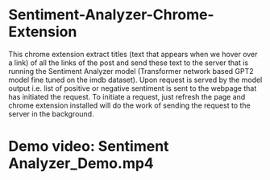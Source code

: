 # Sentiment-Analyzer-Chrome-Extension
This chrome extension extract titles (text that appears when we hover over a link) of all the links of the post and send these text to the server that is running the Sentiment Analyzer model (Transformer network based GPT2 model fine tuned on the imdb dataset). Upon request is served by the model output i.e. list of positive or negative sentiment is sent to the webpage that has initiated the request. To initiate a request, just refresh the page and chrome extension installed will do the work of sending the request to the server in the background.

# Demo video: Sentiment Analyzer_Demo.mp4
